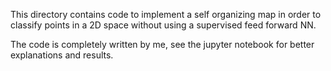 This directory contains code to implement a self organizing map in order to classify points in a 2D space without using a supervised feed forward NN.

The code is completely written by me, see the jupyter notebook for better explanations and results.
